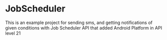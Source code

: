 # JobScheduler
This is an example project for sending sms, and getting notifications of given conditions with Job Scheduler API that added Android Platform in API level 21
